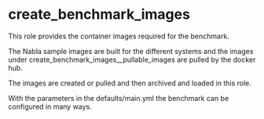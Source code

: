 # create_benchmark_images

This role provides the container images required for the benchmark.

The Nabla sample images are built for the different systems and the images under create_benchmark_images__pullable_images are pulled by the docker hub.

The images are created or pulled and then archived and loaded in this role.

With the parameters in the defaults/main.yml the benchmark can be configured in many ways.